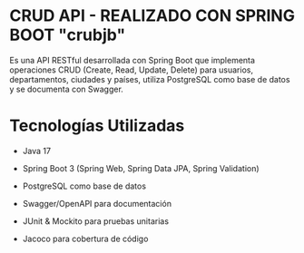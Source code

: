 # CRUD API - REALIZADO CON SPRING BOOT "crubjb"
Es una API RESTful desarrollada con Spring Boot que implementa operaciones CRUD (Create, Read, Update, Delete) para usuarios, departamentos, ciudades y países,
utiliza PostgreSQL como base de datos y se documenta con Swagger.

# Tecnologías Utilizadas

- Java 17

- Spring Boot 3 (Spring Web, Spring Data JPA, Spring Validation)

- PostgreSQL como base de datos

- Swagger/OpenAPI para documentación

- JUnit & Mockito para pruebas unitarias

- Jacoco para cobertura de código
